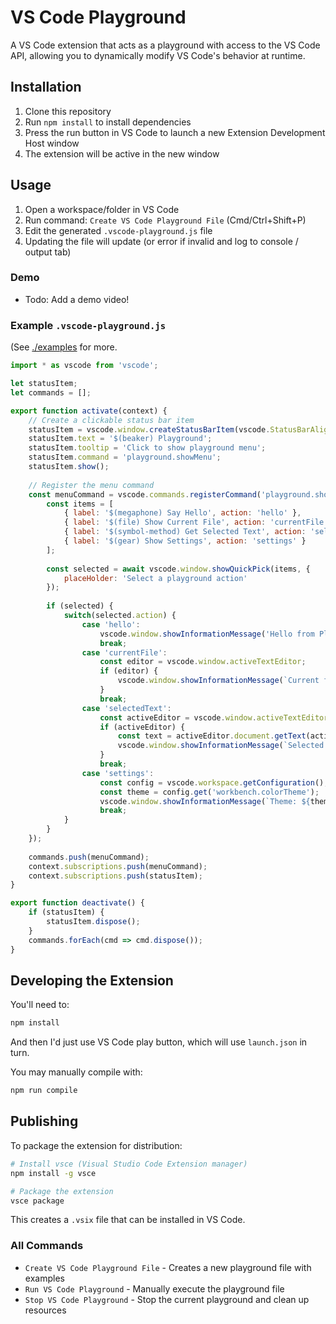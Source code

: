 # VS Code Playground

A VS Code extension that acts as a playground with access to the VS Code API, allowing you to dynamically modify VS Code's behavior at runtime.

## Installation

1. Clone this repository
2. Run `npm install` to install dependencies
3. Press the run button in VS Code to launch a new Extension Development Host window
4. The extension will be active in the new window

## Usage

1. Open a workspace/folder in VS Code
2. Run command: `Create VS Code Playground File` (Cmd/Ctrl+Shift+P)
3. Edit the generated `.vscode-playground.js` file
4. Updating the file will update (or error if invalid and log to console / output tab)

### Demo

- Todo: Add a demo video!

### Example `.vscode-playground.js`

(See [./examples](./examples) for more.

```javascript
import * as vscode from 'vscode';

let statusItem;
let commands = [];

export function activate(context) {
    // Create a clickable status bar item
    statusItem = vscode.window.createStatusBarItem(vscode.StatusBarAlignment.Left);
    statusItem.text = '$(beaker) Playground';
    statusItem.tooltip = 'Click to show playground menu';
    statusItem.command = 'playground.showMenu';
    statusItem.show();
    
    // Register the menu command
    const menuCommand = vscode.commands.registerCommand('playground.showMenu', async () => {
        const items = [
            { label: '$(megaphone) Say Hello', action: 'hello' },
            { label: '$(file) Show Current File', action: 'currentFile' },
            { label: '$(symbol-method) Get Selected Text', action: 'selectedText' },
            { label: '$(gear) Show Settings', action: 'settings' }
        ];
        
        const selected = await vscode.window.showQuickPick(items, {
            placeHolder: 'Select a playground action'
        });
        
        if (selected) {
            switch(selected.action) {
                case 'hello':
                    vscode.window.showInformationMessage('Hello from Playground! 🎉');
                    break;
                case 'currentFile':
                    const editor = vscode.window.activeTextEditor;
                    if (editor) {
                        vscode.window.showInformationMessage(`Current file: ${editor.document.fileName}`);
                    }
                    break;
                case 'selectedText':
                    const activeEditor = vscode.window.activeTextEditor;
                    if (activeEditor) {
                        const text = activeEditor.document.getText(activeEditor.selection);
                        vscode.window.showInformationMessage(`Selected: "${text}"`);
                    }
                    break;
                case 'settings':
                    const config = vscode.workspace.getConfiguration();
                    const theme = config.get('workbench.colorTheme');
                    vscode.window.showInformationMessage(`Theme: ${theme}`);
                    break;
            }
        }
    });
    
    commands.push(menuCommand);
    context.subscriptions.push(menuCommand);
    context.subscriptions.push(statusItem);
}

export function deactivate() {
    if (statusItem) {
        statusItem.dispose();
    }
    commands.forEach(cmd => cmd.dispose());
}
```

## Developing the Extension

You'll need to:

```bash
npm install
```

And then I'd just use VS Code play button, which will use `launch.json` in turn.

You may manually compile with:

```bash
npm run compile
```

## Publishing

To package the extension for distribution:

```bash
# Install vsce (Visual Studio Code Extension manager)
npm install -g vsce

# Package the extension
vsce package
```

This creates a `.vsix` file that can be installed in VS Code.

### All Commands

- `Create VS Code Playground File` - Creates a new playground file with examples
- `Run VS Code Playground` - Manually execute the playground file
- `Stop VS Code Playground` - Stop the current playground and clean up resources
